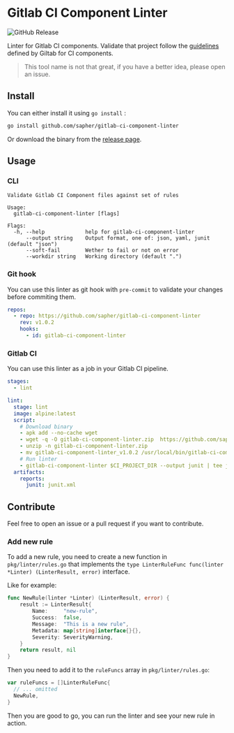 # Gitlab CI Component Linter

![GitHub Release](https://img.shields.io/github/v/release/sapher/gitlab-ci-component-linter)

Linter for Gitlab CI components. Validate that project follow the [guidelines](https://docs.gitlab.com/ee/ci/components/#directory-structure) defined by Giltab for CI components.

> This tool name is not that great, if you have a better idea, please open an issue.

## Install

You can either install it using `go install` :

```bash
go install github.com/sapher/gitlab-ci-component-linter
```

Or download the binary from the [release page](https://github.com/sapher/gitlab-ci-component-linter/releases).

## Usage

### CLI

```
Validate Gitlab CI Component files against set of rules

Usage:
  gitlab-ci-component-linter [flags]

Flags:
  -h, --help             help for gitlab-ci-component-linter
      --output string    Output format, one of: json, yaml, junit (default "json")
      --soft-fail        Wether to fail or not on error
      --workdir string   Working directory (default ".")
```

### Git hook

You can use this linter as git hook with `pre-commit` to validate your changes before commiting them.

```yaml
repos:
  - repo: https://github.com/sapher/gitlab-ci-component-linter
    rev: v1.0.2
    hooks:
      - id: gitlab-ci-component-linter
```

### Gitlab CI

You can use this linter as a job in your Gitlab CI pipeline.

```yaml
stages:
  - lint

lint:
  stage: lint
  image: alpine:latest
  script:
    # Download binary
    - apk add --no-cache wget
    - wget -q -O gitlab-ci-component-linter.zip  https://github.com/sapher/gitlab-ci-component-linter/releases/download/v1.0.2/gitlab-ci-component-linter_1.0.1_linux_amd64.zip
    - unzip -n gitlab-ci-component-linter.zip
    - mv gitlab-ci-component-linter_v1.0.2 /usr/local/bin/gitlab-ci-component-linter
    # Run linter
    - gitlab-ci-component-linter $CI_PROJECT_DIR --output junit | tee junit.xml
  artifacts:
    reports:
      junit: junit.xml
```

## Contribute

Feel free to open an issue or a pull request if you want to contribute.

### Add new rule

To add a new rule, you need to create a new function in `pkg/linter/rules.go` that implements the `type LinterRuleFunc func(linter *Linter) (LinterResult, error)` interface.

Like for example:

```go
func NewRule(linter *Linter) (LinterResult, error) {
	result := LinterResult{
		Name:     "new-rule",
		Success:  false,
		Message:  "This is a new rule",
		Metadata: map[string]interface{}{},
		Severity: SeverityWarning,
	}
	return result, nil
}
```

Then you need to add it to the `ruleFuncs` array in `pkg/linter/rules.go`:

```go
var ruleFuncs = []LinterRuleFunc{
  // ... omitted
  NewRule,
}
```

Then you are good to go, you can run the linter and see your new rule in action.
